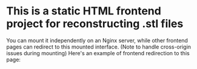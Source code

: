 # This is a static HTML frontend project for reconstructing .stl files
You can mount it independently on an Nginx server, while other frontend pages can redirect to this mounted interface. (Note to handle cross-origin issues during mounting) Here's an example of frontend redirection to this page:


<el-table-column label="Preview" width="70">
  <template v-slot="scope">
    <span v-if="scope.row.finish_time !== null">
      <a :href="'/cardiacSTLViewer/model.html?dataid='+scope.row.data_id+'&type=1'" target="_blank">Preview</a>
    </span>
  </template>
</el-table-column>
